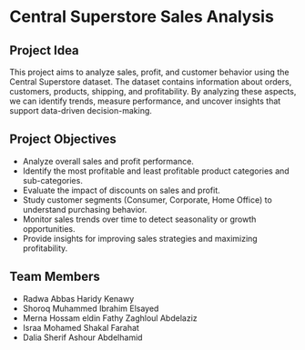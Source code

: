 # Central Superstore Sales Analysis

## Project Idea
This project aims to analyze sales, profit, and customer behavior using the Central Superstore dataset. The dataset contains information about orders, customers, products, shipping, and profitability. By analyzing these aspects, we can identify trends, measure performance, and uncover insights that support data-driven decision-making.  

## Project Objectives
- Analyze overall sales and profit performance.  
- Identify the most profitable and least profitable product categories and sub-categories.  
- Evaluate the impact of discounts on sales and profit.  
- Study customer segments (Consumer, Corporate, Home Office) to understand purchasing behavior.  
- Monitor sales trends over time to detect seasonality or growth opportunities.  
- Provide insights for improving sales strategies and maximizing profitability.  

## Team Members
- Radwa Abbas Haridy Kenawy 
- Shoroq Muhammed Ibrahim Elsayed
- Merna Hossam eldin Fathy Zaghloul Abdelaziz
- Israa Mohamed Shakal Farahat
- Dalia Sherif Ashour Abdelhamid 

